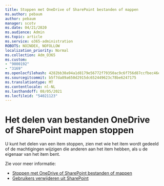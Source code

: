```yaml
---
title: Stoppen met OneDrive of SharePoint bestanden of mappen
ms.author: pebaum
author: pebaum
manager: scotv
ms.date: 04/21/2020
ms.audience: Admin
ms.topic: article
ms.service: o365-administration
ROBOTS: NOINDEX, NOFOLLOW
localization_priority: Normal
ms.collection: Adm_O365
ms.custom:
- "9000192"
- "3169"
ms.openlocfilehash: 4282bb30a94a1d8179e56772f79350ac9c6f756d87ccfbec46e0418a3cc18612
ms.sourcegitcommit: b5f7da89a650d2915dc652449623c78be6247175
ms.translationtype: MT
ms.contentlocale: nl-NL
ms.lasthandoff: 08/05/2021
ms.locfileid: "54021123"
---
```

# <a name="how-to-stop-sharing-onedrive-or-sharepoint-files-or-folders"></a>Het delen van bestanden OneDrive of SharePoint mappen stoppen

U kunt het delen van een item stoppen, zien met wie het item wordt gedeeld of de machtigingen wijzigen die anderen aan het item hebben, als u de eigenaar van het item bent.

Zie voor meer informatie: 

- [Stoppen met OneDrive of SharePoint bestanden of mappen](https://support.office.com/article/stop-sharing-onedrive-or-sharepoint-files-or-folders-or-change-permissions-0a36470f-d7fe-40a0-bd74-0ac6c1e13323)
- [Gebruikers verwijderen uit SharePoint](/sharepoint/remove-users)